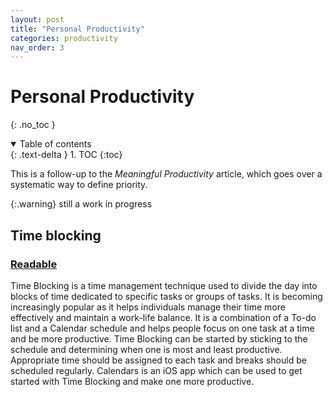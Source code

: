 ```yaml
---
layout: post
title: "Personal Productivity"
categories: productivity
nav_order: 3
---
```


# Personal Productivity 
{: .no_toc }

<details open markdown="block">
  <summary>
    Table of contents
  </summary>
  {: .text-delta }
1. TOC
{:toc}
</details>

This is a follow-up to the _Meaningful Productivity_ article, which goes over a systematic way to define priority.

{:.warning}
still a work in progress

## Time blocking

### [Readable](https://readdle.com/blog/what-is-time-blocking)

Time Blocking is a time management technique used to divide the day into blocks of time dedicated to specific tasks or groups of tasks. It is becoming increasingly popular as it helps individuals manage their time more effectively and maintain a work-life balance. It is a combination of a To-do list and a Calendar schedule and helps people focus on one task at a time and be more productive. Time Blocking can be started by sticking to the schedule and determining when one is most and least productive. Appropriate time should be assigned to each task and breaks should be scheduled regularly. Calendars is an iOS app which can be used to get started with Time Blocking and make one more productive.



